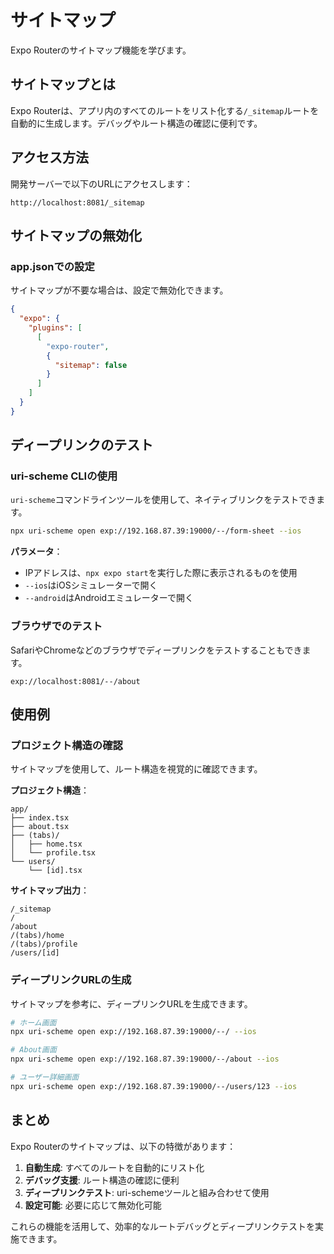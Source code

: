 # サイトマップ

Expo Routerのサイトマップ機能を学びます。

## サイトマップとは

Expo Routerは、アプリ内のすべてのルートをリスト化する`/_sitemap`ルートを自動的に生成します。デバッグやルート構造の確認に便利です。

## アクセス方法

開発サーバーで以下のURLにアクセスします：

```
http://localhost:8081/_sitemap
```

## サイトマップの無効化

### app.jsonでの設定

サイトマップが不要な場合は、設定で無効化できます。

```json
{
  "expo": {
    "plugins": [
      [
        "expo-router",
        {
          "sitemap": false
        }
      ]
    ]
  }
}
```

## ディープリンクのテスト

### uri-scheme CLIの使用

`uri-scheme`コマンドラインツールを使用して、ネイティブリンクをテストできます。

```bash
npx uri-scheme open exp://192.168.87.39:19000/--/form-sheet --ios
```

**パラメータ**：
- IPアドレスは、`npx expo start`を実行した際に表示されるものを使用
- `--ios`はiOSシミュレーターで開く
- `--android`はAndroidエミュレーターで開く

### ブラウザでのテスト

SafariやChromeなどのブラウザでディープリンクをテストすることもできます。

```
exp://localhost:8081/--/about
```

## 使用例

### プロジェクト構造の確認

サイトマップを使用して、ルート構造を視覚的に確認できます。

**プロジェクト構造**：
```
app/
├── index.tsx
├── about.tsx
├── (tabs)/
│   ├── home.tsx
│   └── profile.tsx
└── users/
    └── [id].tsx
```

**サイトマップ出力**：
```
/_sitemap
/
/about
/(tabs)/home
/(tabs)/profile
/users/[id]
```

### ディープリンクURLの生成

サイトマップを参考に、ディープリンクURLを生成できます。

```bash
# ホーム画面
npx uri-scheme open exp://192.168.87.39:19000/--/ --ios

# About画面
npx uri-scheme open exp://192.168.87.39:19000/--/about --ios

# ユーザー詳細画面
npx uri-scheme open exp://192.168.87.39:19000/--/users/123 --ios
```

## まとめ

Expo Routerのサイトマップは、以下の特徴があります：

1. **自動生成**: すべてのルートを自動的にリスト化
2. **デバッグ支援**: ルート構造の確認に便利
3. **ディープリンクテスト**: uri-schemeツールと組み合わせて使用
4. **設定可能**: 必要に応じて無効化可能

これらの機能を活用して、効率的なルートデバッグとディープリンクテストを実施できます。

